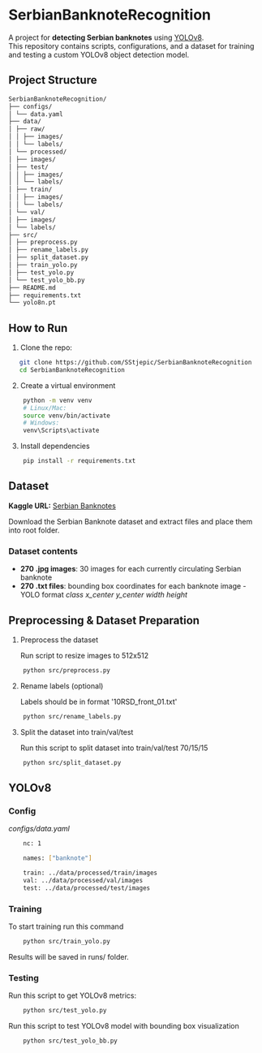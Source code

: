 # SerbianBanknoteRecognition

A project for **detecting Serbian banknotes** using [YOLOv8](https://docs.ultralytics.com/).  
This repository contains scripts, configurations, and a dataset for training and testing a custom YOLOv8 object detection model.

## Project Structure

```bash
SerbianBanknoteRecognition/
├── configs/
│ └── data.yaml
├── data/
│ ├── raw/
│ │ ├── images/
│ │ └── labels/
│ └── processed/
│ ├── images/
│ ├── test/
│ │ ├── images/
│ │ └── labels/
│ ├── train/
│ │ ├── images/
│ │ └── labels/
│ └── val/
│ ├── images/
│ └── labels/
├── src/
│ ├── preprocess.py
│ ├── rename_labels.py
│ ├── split_dataset.py
│ ├── train_yolo.py
│ ├── test_yolo.py
│ └── test_yolo_bb.py
├── README.md
├── requirements.txt
└── yolo8n.pt
```

## How to Run

1. Clone the repo:

```bash
   git clone https://github.com/SStjepic/SerbianBanknoteRecognition
   cd SerbianBanknoteRecognition
```

2. Create a virtual environment

```bash
    python -m venv venv
    # Linux/Mac:
    source venv/bin/activate
    # Windows:
    venv\Scripts\activate
```

3. Install dependencies

```bash
    pip install -r requirements.txt
```

## Dataset

**Kaggle URL:** [Serbian Banknotes](https://www.kaggle.com/datasets/stefanstjepic/serbian-banknotes)

Download the Serbian Banknote dataset and extract files and place them into root folder.

### Dataset contents

- **270 .jpg images**: 30 images for each currently circulating Serbian banknote
- **270 .txt files**: bounding box coordinates for each banknote image - YOLO format _class x_center y_center width height_

## Preprocessing & Dataset Preparation

1. Preprocess the dataset

   Run script to resize images to 512x512

```bash
    python src/preprocess.py
```

2. Rename labels (optional)

   Labels should be in format '10RSD_front_01.txt'

```bash
    python src/rename_labels.py
```

3. Split the dataset into train/val/test

   Run this script to split dataset into train/val/test 70/15/15

```bash
    python src/split_dataset.py
```

## YOLOv8

### Config

_configs/data.yaml_

```bash
    nc: 1

    names: ["banknote"]

    train: ../data/processed/train/images
    val: ../data/processed/val/images
    test: ../data/processed/test/images
```

### Training

To start training run this command

```bash
    python src/train_yolo.py
```

Results will be saved in runs/ folder.

### Testing

Run this script to get YOLOv8 metrics:

```bash
    python src/test_yolo.py
```

Run this script to test YOLOv8 model with bounding box visualization

```bash
    python src/test_yolo_bb.py
```
